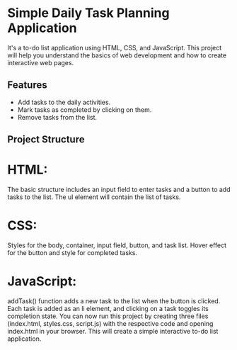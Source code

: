 # Simple Daily Task Planning Application

It's a to-do list application using HTML, CSS, and JavaScript. This project will help you understand the basics of web development and how to create interactive web pages.

## Features

- Add tasks to the daily activities.
- Mark tasks as completed by clicking on them.
- Remove tasks from the list.

## Project Structure

# HTML:

The basic structure includes an input field to enter tasks and a button to add tasks to the list.
The ul element will contain the list of tasks.

# CSS:

Styles for the body, container, input field, button, and task list.
Hover effect for the button and style for completed tasks.

# JavaScript:

addTask() function adds a new task to the list when the button is clicked.
Each task is added as an li element, and clicking on a task toggles its completion state.
You can now run this project by creating three files (index.html, styles.css, script.js) with the respective code and opening index.html in your browser. This will create a simple interactive to-do list application.









